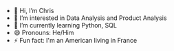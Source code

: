 - 👋 Hi, I’m Chris
- 👀 I’m interested in Data Analysis and Product Analysis
- 🌱 I’m currently learning Python, SQL
- 😄 Pronouns: He/Him
- ⚡ Fun fact: I'm an American living in France

<!---
cbonnin88/cbonnin88 is a ✨ special ✨ repository because its `README.md` (this file) appears on your GitHub profile.
You can click the Preview link to take a look at your changes.
--->

